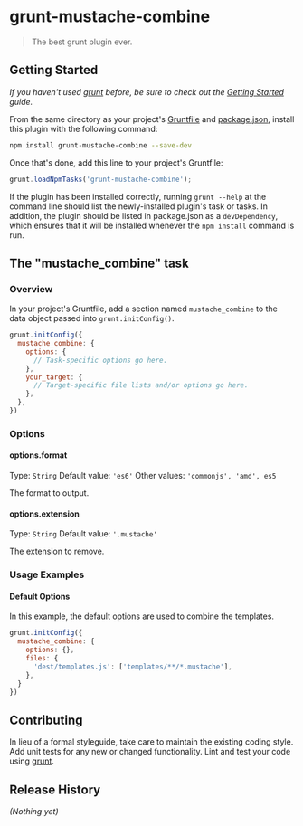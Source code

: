 # grunt-mustache-combine

> The best grunt plugin ever.

## Getting Started
_If you haven't used [grunt][] before, be sure to check out the [Getting Started][] guide._

From the same directory as your project's [Gruntfile][Getting Started] and [package.json][], install this plugin with the following command:

```bash
npm install grunt-mustache-combine --save-dev
```

Once that's done, add this line to your project's Gruntfile:

```js
grunt.loadNpmTasks('grunt-mustache-combine');
```

If the plugin has been installed correctly, running `grunt --help` at the command line should list the newly-installed plugin's task or tasks. In addition, the plugin should be listed in package.json as a `devDependency`, which ensures that it will be installed whenever the `npm install` command is run.

[grunt]: http://gruntjs.com/
[Getting Started]: https://github.com/gruntjs/grunt/blob/devel/docs/getting_started.md
[package.json]: https://npmjs.org/doc/json.html

## The "mustache_combine" task

### Overview
In your project's Gruntfile, add a section named `mustache_combine` to the data object passed into `grunt.initConfig()`.

```js
grunt.initConfig({
  mustache_combine: {
    options: {
      // Task-specific options go here.
    },
    your_target: {
      // Target-specific file lists and/or options go here.
    },
  },
})
```

### Options

#### options.format
Type: `String`
Default value: `'es6'`
Other values: `'commonjs', 'amd', es5`

The format to output.

#### options.extension
Type: `String`
Default value: `'.mustache'`

The extension to remove.

### Usage Examples

#### Default Options
In this example, the default options are used to combine the templates.

```js
grunt.initConfig({
  mustache_combine: {
    options: {},
    files: {
      'dest/templates.js': ['templates/**/*.mustache'],
    },
  }
})
```

## Contributing
In lieu of a formal styleguide, take care to maintain the existing coding style. Add unit tests for any new or changed functionality. Lint and test your code using [grunt][].

## Release History
_(Nothing yet)_
